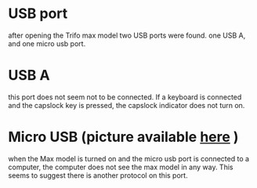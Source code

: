 # USB port

after opening the Trifo max model two USB ports were found. one USB A, and one micro usb port.

# USB A
this port does not seem not to be connected. If a keyboard is connected and the capslock key is pressed, the capslock indicator does not turn on.


# Micro USB (picture available [here](https://github.com/VictorDrijkoningen/trifo-robotics-rev-eng/blob/04a331fae4f84ecbf3329fd335d6889a67002bb7/Trifo-Max%20V1.1%20Pictures/Main%20Chips.jpg) )
when the Max model is turned on and the micro usb port is connected to a computer, the computer does not see the max model in any way. This seems to suggest there is another protocol on this port.
